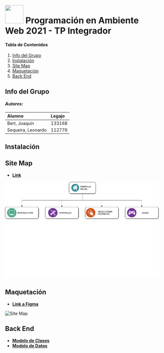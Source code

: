# <img src="http://www.atunlu.org.ar/wp-content/uploads/2018/12/logo-unlu.png" height="60" width="60"/> Programación en Ambiente Web 2021 - TP Integrador

#### Tabla de Contenidos
1. [Info del Grupo](#info-del-grupo)
2. [Instalación](#instalación)
3. [Site Map](#site-map)
4. [Maquetación](#maquetación)
5. [Back End](#back-end)


## Info del Grupo
#### **_Autores:_**
| Alumno | Legajo |
| :--------- | :--------- |
| Bert, Joaquin | 133168 |
| Sequeira, Leonardo | 112776 |


## Instalación


## Site Map
* [**Link**](https://app.diagrams.net/#G11Uo1y6dJReA2d77mU4CXtSrVvg5UPN-x)

![Site Map](https://github.com/leoseq/paw_2021_tp_integrador/blob/main//public/assets/images/SiteMap.png "Site Map")

## Maquetación 
* [**Link a Figma**](https://www.figma.com/file/w7MAlEaD7Pf19bQ0kJ47m8/Wireframs-TP-Integrador)

![Site Map](https://github.com/leoseq/paw_2021_tp_integrador/blob/main//public/assets/images/Diseño.png "Diseño")


## Back End 

* [**Modelo de Clases**](https://www.link.com)
* [**Modelo de Datos**](https://www.link.com)
